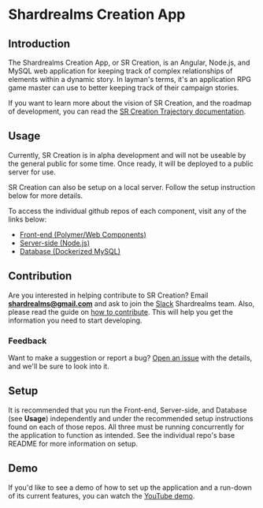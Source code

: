 # Shardrealms Creation App

## Introduction

The Shardrealms Creation App, or SR Creation, is an Angular, Node.js, and MySQL web application for keeping track of complex relationships of elements within a dynamic story.  In layman's terms, it's an application RPG game master can use to better keeping track of their campaign stories.

If you want to learn more about the vision of SR Creation, and the roadmap of development, you can read the [SR Creation Trajectory documentation](https://docs.google.com/document/d/1PA-q3xuqiZ23GHVwhrXzh8W-luoWdYA5hnjD1i4PKU0/edit?usp=sharing).

## Usage

Currently, SR Creation is in alpha development and will not be useable by the general public for some time.  Once ready, it will be deployed to a public server for use.

SR Creation can also be setup on a local server.  Follow the setup instruction below for more details.

To access the individual github repos of each component, visit any of the links below:

* [Front-end (Polymer/Web Components)](https://github.com/rhyeen/sr_creation_wc)
* [Server-side (Node.js)](https://github.com/rhyeen/sr_creation_ng2)
* [Database (Dockerized MySQL)](https://github.com/rhyeen/sr_creation_db)

## Contribution

Are you interested in helping contribute to SR Creation?  Email **shardrealms@gmail.com** and ask to join the [Slack](https://slack.com) Shardrealms team.  Also, please read the guide on [how to contribute](https://docs.google.com/document/d/1N7M8Pnf3RwgiXmmPYvvdhK8OkSyywJyVe8-ntI6I2O8/edit?usp=sharing).  This will help you get the information you need to start developing.

### Feedback

Want to make a suggestion or report a bug?  [Open an issue](https://github.com/rhyeen/sr_creation/issues) with the details, and we'll be sure to look into it.

## Setup

It is recommended that you run the Front-end, Server-side, and Database (see **Usage**) independently and under the recommended setup instructions found on each of those repos.  All three must be running concurrently for the application to function as intended.  See the individual repo's base README for more information on setup.

## Demo

If you'd like to see a demo of how to set up the application and a run-down of its current features, you can watch the [YouTube demo](https://youtu.be/0tJnEDzELZE).
